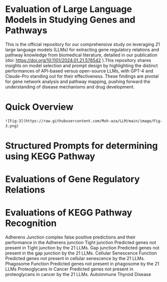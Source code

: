 # Evaluation of Large Language Models in Studying Genes and Pathways
   This is the official repository for our comprehensive study on leveraging 21 large language models (LLMs) for extracting gene regulatory relations and pathway knowledge from biomedical literature, detailed in our publication (doi: https://doi.org/10.1101/2024.01.21.576542 ).This repository shares insights on model selection and prompt design by highlighting the distinct performances of API-based versus open-source LLMs, with GPT-4 and Claude-Pro standing out for their effectiveness. These findings are pivotal for gene network analysis and pathway mapping, pushing forward the understanding of disease mechanisms and drug development.
# Quick Overview
    ![Fig-3](https://raw.githubusercontent.com/Muh-aza/LLM/main/image/Fig-3.png)

# Structured Prompts for determining using KEGG Pathway 
   
  


# Evaluations of Gene Regulatory Relations
# Evaluations of KEGG Pathway Recognition 
Adherens Junction complex
   false positive predictions and their performance in the Adherens junction
Tight junction 
      Predicted genes not present in Tight junction by the 21 LLMs.
Gap junction
 Predicted genes not present in the gap junction by the 21 LLMs.
Cellular Senescence Function
 Predicted genes not present in cellular senescence by the 21 LLMs.
Phagosome Function
Predicted genes not present in phagosome by the 21 LLMs
Proteoglycans in Cancer
Predicted genes not present in proteoglycans in cancer by the 21 LLMs.
Autoimmune Thyroid Disease

